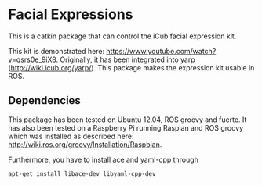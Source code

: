 Facial Expressions
==================

This is a catkin package that can control the iCub facial expression kit.

This kit is demonstrated here: https://www.youtube.com/watch?v=qsrs0e_9iX8.
Originally, it has been integrated into yarp (http://wiki.icub.org/yarp/). This package makes the expression kit usable in ROS. 

Dependencies
------------
This package has been tested on Ubuntu 12.04, ROS groovy and fuerte. It has also been tested on a Raspberry Pi running Raspian and ROS groovy which was installed as described here: http://wiki.ros.org/groovy/Installation/Raspbian. 

Furthermore, you have to install ace and yaml-cpp through

```bash
apt-get install libace-dev libyaml-cpp-dev
```